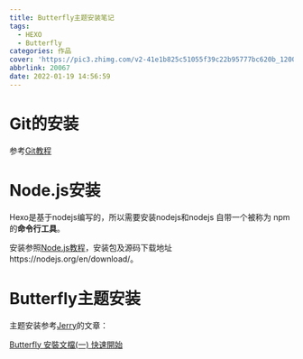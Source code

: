 ```yaml
---
title: Butterfly主题安装笔记
tags:
  - HEXO
  - Butterfly
categories: 作品
cover: 'https://pic3.zhimg.com/v2-41e1b825c51055f39c22b95777bc620b_1200x500.jpg'
abbrlink: 20067
date: 2022-01-19 14:56:59
---
```


# Git的安装

参考[Git教程](https://www.runoob.com/git/git-tutorial.html)

# Node.js安装

Hexo是基于nodejs编写的，所以需要安装nodejs和nodejs 自带一个被称为 npm的**命令行工具**。

安装参照[Node.js教程](https://www.runoob.com/nodejs/nodejs-install-setup.html)，安装包及源码下载地址https://nodejs.org/en/download/。

# Butterfly主题安装

主题安装参考[Jerry](https://butterfly.js.org/)的文章：

[Butterfly 安裝文檔(一) 快速開始](https://butterfly.js.org/posts/21cfbf15/)

